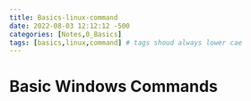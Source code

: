 ```yaml
---
title: Basics-linux-command
date: 2022-08-03 12:12:12 -500
categories: [Notes,0_Basics]
tags: [basics,linux,command] # tags shoud always lower cae
---
```


# Basic Windows Commands